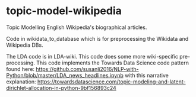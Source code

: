 # topic-model-wikipedia

Topic Modelling English Wikipedia's biographical articles. 

Code in wikidata_to_database which is for preprocessing the Wikidata and Wikipedia DBs.

The LDA code is in LDA-wiki. This code does some more wiki-specific pre-processing. This code implements the Towards Data Science code pattern found here: https://github.com/susanli2016/NLP-with-Python/blob/master/LDA_news_headlines.ipynb with this narrative explanation: https://towardsdatascience.com/topic-modeling-and-latent-dirichlet-allocation-in-python-9bf156893c24

